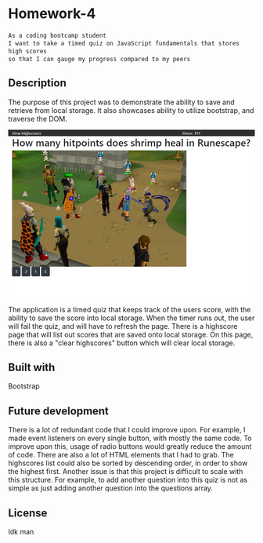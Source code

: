 # Homework-4

```
As a coding bootcamp student
I want to take a timed quiz on JavaScript fundamentals that stores high scores
so that I can gauge my progress compared to my peers
```

## Description 

The purpose of this project was to demonstrate the ability to save and retrieve from local storage.  It also showcases ability to utilize bootstrap, and traverse the DOM.

![Alt text](./assets/screenshot.jpg?raw=true "screenshot")

The application is a timed quiz that keeps track of the users score, with the ability to save the score into local storage. 
When the timer runs out, the user will fail the quiz, and will have to refresh the page.
There is a highscore page that will list out scores that are saved onto local storage. On this page, there is also a "clear highscores" button which will clear local storage.


## Built with 
Bootstrap


## Future development

There is a lot of redundant code that I could improve upon.  For example, I made event listeners on every single button, with mostly the same code.
To improve upon this, usage of radio buttons would greatly reduce the amount of code.  There are also a lot of HTML elements that I had to grab.
The highscores list could also be sorted by descending order, in order to show the highest first.
Another issue is that this project is difficult to scale with this structure.  For example, to add another question into this quiz is not as simple as just adding another question into the questions array.  

## License
Idk man 